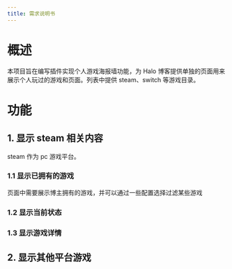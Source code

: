 ```yaml
---
title: 需求说明书
---
```


# 概述
本项目旨在编写插件实现个人游戏海报墙功能，为 Halo 博客提供单独的页面用来展示个人玩过的游戏和页面。列表中提供 steam、switch 等游戏目录。

# 功能
## 1. 显示 steam 相关内容
steam 作为 pc 游戏平台。

### 1.1 显示已拥有的游戏
页面中需要展示博主拥有的游戏，并可以通过一些配置选择过滤某些游戏

### 1.2 显示当前状态

### 1.3 显示游戏详情

## 2. 显示其他平台游戏